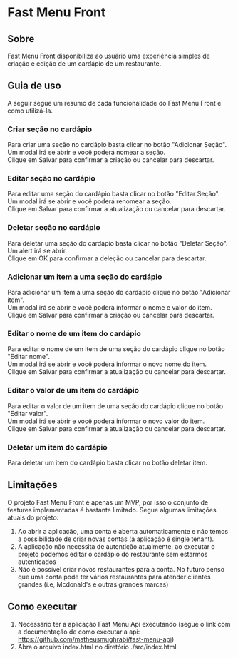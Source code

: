 # Fast Menu Front

## Sobre<a name = "sobre"></a>
Fast Menu Front disponibiliza ao usuário uma experiência simples de criação e edição de um cardápio de um restaurante.

## Guia de uso<a name = "features"></a>
A seguir segue um resumo de cada funcionalidade do Fast Menu Front e como utilizá-la.

### Criar seção no cardápio
Para criar uma seção no cardápio basta clicar no botão "Adicionar Seção".\
Um modal irá se abrir e você poderá nomear a seção.\
Clique em Salvar para confirmar a criação ou cancelar para descartar.

### Editar seção no cardápio
Para editar uma seção do cardápio basta clicar no botão "Editar Seção".\
Um modal irá se abrir e você poderá renomear a seção.\
Clique em Salvar para confirmar a atualização ou cancelar para descartar.

### Deletar seção no cardápio
Para deletar uma seção do cardápio basta clicar no botão "Deletar Seção".\
Um alert irá se abrir.\
Clique em OK para confirmar a deleção ou cancelar para descartar.

### Adicionar um item a uma seção do cardápio
Para adicionar um item a uma seção do cardápio clique no botão "Adicionar item".\
Um modal irá se abrir e você poderá informar o nome e valor do item.\
Clique em Salvar para confirmar a criação ou cancelar para descartar.

### Editar o nome de um item do cardápio
Para editar o nome de um item de uma seção do cardápio clique no botão "Editar nome".\
Um modal irá se abrir e você poderá informar o novo nome do item.\
Clique em Salvar para confirmar a atualização ou cancelar para descartar.

### Editar o valor de um item do cardápio
Para editar o valor de um item de uma seção do cardápio clique no botão "Editar valor".\
Um modal irá se abrir e você poderá informar o novo valor do item.\
Clique em Salvar para confirmar a atualização ou cancelar para descartar.

### Deletar um item do cardápio
Para deletar um item do cardápio basta clicar no botão deletar item.

## Limitações<a name = "limitacoes"></a>
O projeto Fast Menu Front é apenas um MVP, por isso o conjunto de features implementadas é bastante limitado.
Segue algumas limitações atuais do projeto:
1. Ao abrir a aplicação, uma conta é aberta automaticamente e não temos a possibilidade de criar novas contas (a aplicação é single tenant).
2. A aplicação não necessita de autentição atualmente, ao executar o projeto podemos editar o cardápio do restaurante sem estarmos autenticados
3. Não é possível criar novos restaurantes para a conta. No futuro penso que uma conta pode ter vários restaurantes para atender clientes grandes (i.e, Mcdonald's e outras grandes marcas)


## Como executar<a name = "Como executar"></a>
1. Necessário ter a aplicação Fast Menu Api executando (segue o link com a documentação de como executar a api: https://github.com/matheusmughrabi/fast-menu-api)
2. Abra o arquivo index.html no diretório ./src/index.html


